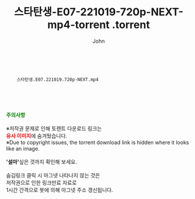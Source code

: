 ﻿---
layout: post
title:  "                   스타탄생-E07-221019-720p-NEXT-mp4-torrent                .torrent"
author: John
categories: [ TV ]
tags: [  ]
image:  
description: "                   스타탄생-E07-221019-720p-NEXT-mp4-torrent                 torrent 정보 공유"
toc: true
toc_sticky: true
---

<br>

        스타탄생.E07.221019.720p-NEXT.mp4    
    
<br><br><br>
<p data-ke-size="size16"><b><span style="color: green;">주의사항</span></b><br /><br />※저작권 문제로 인해 토렌트 다운로드 링크는<br /><b><span style="color: red;">유사 이미지</span></b>에 숨겨뒀습니다.<br />※Due to copyright issues, the torrent download link is hidden where it looks like an image.<br /><br /><b>'설마'</b>싶은 것까지 확인해 보세요.<br /><br />숨김링크 클릭 시 마그넷 나타나지 않는 것은<br />저작권으로 인한 링크만료 자료로<br />1시간 간격으로 봇에 의해 마그넷 주소 갱신됩니다.</p>
